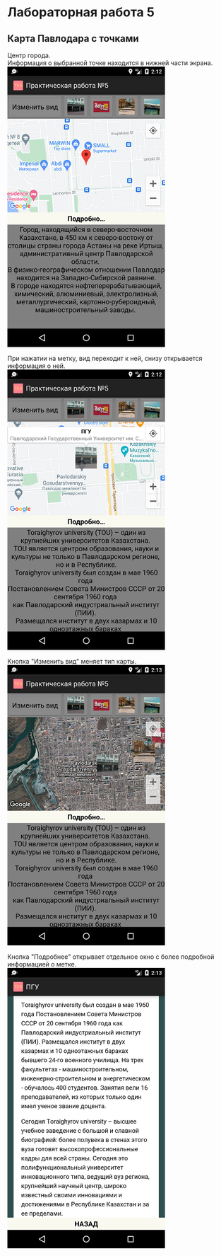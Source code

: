 # Лабораторная работа 5

## Карта Павлодара с точками

Центр города. <br>
Информация о выбранной точке находится в нижней части экрана. <br>
![1](1.png) <br>

При нажатии на метку, вид переходит к ней, снизу открывается информация о ней. <br>
![2](2.png) <br>

Кнопка "Изменить вид" меняет тип карты.<br>
![3](3.png) <br> 

Кнопка "Подробнее" открывает отдельное окно с более подробной информацией о метке.<br>
![4](4.png) <br>
